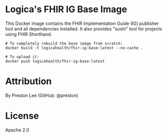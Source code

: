 # Logica's FHIR IG Base Image
This Docker image contains the FHIR Implementation Guide (IG) publisher tool and all dependencies installed. It also provides "sushi" tool for projects using FHIR Shorthand.


```
# To completely rebuild the base image from scratch:
docker build -t logicahealth/fhir-ig-base:latest --no-cache .

# To upload it:
docker push logicahealth/fhir-ig-base:latest
```

# Attribution
By Preston Lee (GitHub: @preston)

# License
Apache 2.0